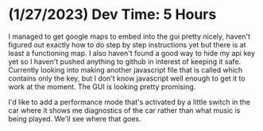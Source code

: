 # (1/27/2023) Dev Time: 5 Hours

I managed to get google maps to embed into the gui pretty nicely, haven't figured out exactly how to do step by step instructions yet but there is at least a functioning map.
I also haven't found a good way to hide my api key yet so I haven't pushed anything to github in interest of keeping it safe. 
Currently looking into making another javascript file that is called which contains only the key, but I don't know javascript well enough to get it to work at the moment.
The GUI is looking pretty promising.

I'd like to add a performance mode that's activated by a little switch in the car where it shows me diagnostics of the car rather than what music is being played. We'll see where that goes.
